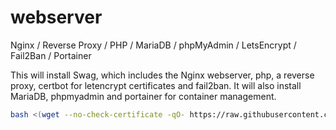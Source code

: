 # webserver

Nginx / Reverse Proxy / PHP / MariaDB / phpMyAdmin / LetsEncrypt / Fail2Ban / Portainer

This will install Swag, which includes the Nginx webserver, php, a reverse proxy, certbot for letencrypt certificates and fail2ban. It will also install MariaDB, phpmyadmin and portainer for container management.

```bash
bash <(wget --no-check-certificate -qO- https://raw.githubusercontent.com/aristosv/webserver/main/01_install)
```
